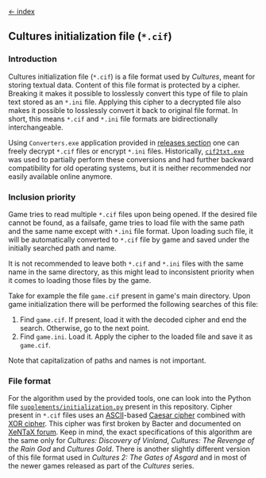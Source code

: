 [← index](../index.md)

## Cultures initialization file (`*.cif`)

### Introduction

Cultures initialization file (`*.cif`) is a file format used by *Cultures*,
meant for storing textual data. Content of this file format is protected by a
cipher. Breaking it makes it possible to losslessly convert this type of file
to plain text stored as an `*.ini` file. Applying this cipher to a decrypted
file also makes it possible to losslessly convert it back to original file
format. In short, this means `*.cif` and `*.ini` file formats are
bidirectionally interchangeable.

Using `Converters.exe` application provided in [releases section](https://github.com/Mikulus6/Cultures-map-editor/releases)
one can freely decrypt `*.cif` files or encrypt `*.ini` files. Historically,
[`cif2txt.exe`](https://web.archive.org/web/20210724220815/https://forum.xentax.com/viewtopic.php?t=3711)
was used to partially perform these conversions and had further backward
compatibility for old operating systems, but it is neither recommended nor
easily available online anymore.

### Inclusion priority

Game tries to read multiple `*.cif` files upon being opened. If the desired
file cannot be found, as a failsafe, game tries to load file with the same
path and the same name except with `*.ini` file format. Upon loading such
file, it will be automatically converted to `*.cif` file by game and saved
under the initially searched path and name.

It is not recommended to leave both `*.cif` and `*.ini` files with the same
name in the same directory, as this might lead to inconsistent priority when
it comes to loading those files by the game.

Take for example the file `game.cif` present in game's main directory. Upon
game initialization there will be performed the following searches of this
file:
1. Find `game.cif`. If present, load it with the decoded cipher and end the
   search. Otherwise, go to the next point.
2. Find `game.ini`. Load it. Apply the cipher to the loaded file and save it
   as `game.cif`.

Note that capitalization of paths and names is not important.

### File format

For the algorithm used by the provided tools, one can look into the Python
file [`supplements/initialization.py`](../../supplements/initialization.py)
present in this repository. Cipher present in `*.cif` files uses an
[ASCII](https://en.wikipedia.org/wiki/ASCII)-based
[Caesar cipher](https://en.wikipedia.org/wiki/Caesar_cipher) combined with
[XOR cipher](https://en.wikipedia.org/wiki/XOR_cipher). This cipher was
first broken by Bacter and documented on
[XeNTaX forum](https://web.archive.org/web/20210724220815/https://forum.xentax.com/viewtopic.php?t=3711).
Keep in mind, the exact specifications of this algorithm are the same only for
*Cultures: Discovery of Vinland*, *Cultures: The Revenge of the Rain God* and
*Cultures Gold*. There is another slightly different version of this file
format used in *Cultures 2: The Gates of Asgard* and in most of the newer
games released as part of the *Cultures* series.
